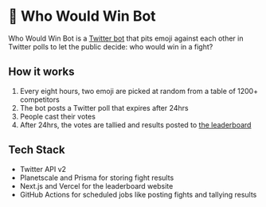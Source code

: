 # 🥊 Who Would Win Bot

Who Would Win Bot is a [Twitter bot](https://twitter.com/WhoWouldWinBot) that pits emoji against each other in Twitter polls to let the public decide: who would win in a fight?

## How it works

1. Every eight hours, two emoji are picked at random from a table of 1200+ competitors
2. The bot posts a Twitter poll that expires after 24hrs
3. People cast their votes
4. After 24hrs, the votes are tallied and results posted to [the leaderboard](https://who-would-win.vercel.app)

## Tech Stack

- Twitter API v2
- Planetscale and Prisma for storing fight results
- Next.js and Vercel for the leaderboard website
- GitHub Actions for scheduled jobs like posting fights and tallying results
